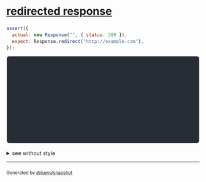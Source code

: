 # [redirected response](../../fetch.test.js#L105)

```js
assert({
  actual: new Response("", { status: 200 }),
  expect: Response.redirect("http://example.com"),
});
```

![img](throw.svg)

<details>
  <summary>see without style</summary>

```console
AssertionError: actual and expect are different

actual: Response(ReadableStream, {
  headers: Headers(
    "content-type" => "text/plain;charset=UTF-8",
  ),
  status: 200,
})
expect: Response(null, {
  headers: Headers(
    "location" => "http://example.com/",
  ),
  status: 302,
})
```

</details>

---
<sub>
  Generated by <a href="https://github.com/jsenv/core/tree/main/packages/independent/snapshot">@jsenv/snapshot</a>
</sub>